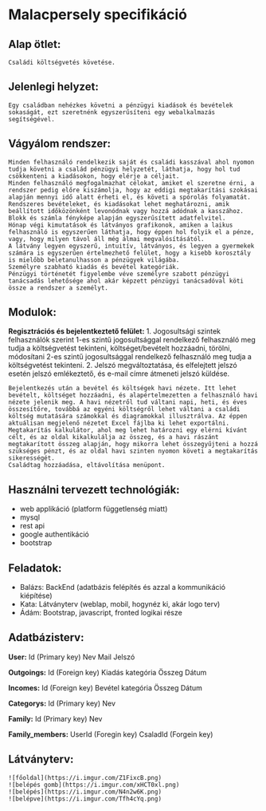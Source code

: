 Malacpersely specifikáció
=========================
## Alap ötlet: 
	Családi költségvetés követése.
## Jelenlegi helyzet: 
	Egy családban nehézkes követni a pénzügyi kiadások és bevételek sokaságát, ezt szeretnénk egyszerűsíteni egy webalkalmazás segítségével.
## Vágyálom rendszer:
	Minden felhasználó rendelkezik saját és családi kasszával ahol nyomon tudja követni a család pénzügyi helyzetét, láthatja, hogy hol tud csökkenteni a kiadásokon, hogy elérje a céljait.
	Minden felhasználó megfogalmazhat célokat, amiket el szeretne érni, a rendszer pedig előre kiszámolja, hogy az eddigi megtakarítási szokásai alapján mennyi idő alatt érheti el, és követi a spórolás folyamatát.
	Rendszeres bevételeket, és kiadásokat lehet meghatározni, amik beállított időközönként levonódnak vagy hozzá adódnak a kasszához.
	Blokk és számla fényképe alapján egyszerűsített adatfelvitel.
	Hónap végi kimutatások és látványos grafikonok, amiken a laikus felhasználó is egyszerűen láthatja, hogy éppen hol folyik el a pénze, vagy, hogy milyen távol áll még álmai megvalósításától.
	A látvány legyen egyszerű, intuitív, látványos, és legyen a gyermekek számára is egyszerűen értelmezhető felület, hogy a kisebb korosztály is mielőbb beletanulhasson a pénzügyek világába.
	Személyre szabható kiadás és bevétel kategóriák.
	Pénzügyi történetét figyelembe véve személyre szabott pénzügyi tanácsadás lehetősége ahol akár képzett pénzügyi tanácsadóval köti össze a rendszer a személyt.

## Modulok:
**Regisztrációs és bejelentkeztető felület:**
	1. Jogosultsági szintek felhasználók szerint 
		1-es szintű jogosultsággal rendelkező felhasználó meg tudja a költségvetést tekinteni, költséget/bevételt hozzáadni, törölni, módosítani
		2-es szintű jogosultsággal rendelkező felhasználó meg tudja a költségvetést tekinteni.
	2. Jelszó megváltoztatása, és elfelejtett jelszó esetén jelszó emlékeztető, és e-mail címre átmeneti jelszó küldése.

	Bejelentkezés után a bevétel és költségek havi nézete. Itt lehet bevételt, költséget hozzáadni, és alapértelmezetten a felhasználó havi nézete jelenik meg. A havi nézetről tud váltani napi, heti, és éves összesítőre, továbbá az egyéni költségről lehet váltani a családi költség mutatására számokkal és diagramokkal illusztrálva. Az éppen aktuálisan megjelenő nézetet Excel fájlba ki lehet exportálni.
	Megtakarítás kalkulátor, ahol meg lehet határozni egy elérni kívánt célt, és az oldal kikalkulálja az összeg, és a havi rászánt megtakarított összeg alapján, hogy mikorra lehet összegyűjteni a hozzá szükséges pénzt, és az oldal havi szinten nyomon követi a megtakarítás sikerességét.
	Családtag hozzáadása, eltávolítása menüpont.

## Használni tervezett technológiák:
* web applikáció (platform függetlenség miatt)
* mysql
* rest api
* google authentikáció
* bootstrap

## Feladatok:
* Balázs: BackEnd (adatbázis felépítés és azzal a kommunikáció kiépítése)
* Kata: Látványterv (weblap, mobil, hogynéz ki, akár logo terv)
* Ádám: Bootstrap, javascript, fronted logikai része

## Adatbázisterv:
**User:**
	Id (Primary key)
	Nev
	Mail
	Jelszó

**Outgoings:**
	Id (Foreign key)
	Kiadás kategória
	Összeg
	Dátum

**Incomes:**
	Id (Foreign key)
	Bevétel kategória
	Összeg
	Dátum

**Categorys:**
	Id (Primary key)
	Nev

**Family:**
	Id (Primary key)
	Nev

**Family_members:**
	UserId (Foregin key)
	CsaladId (Forgein key)	

## Látványterv:

	![főoldal](https://i.imgur.com/Z1FixcB.png)
	![belépés gomb](https://i.imgur.com/xHCT0xl.png)
	![belépés](https://i.imgur.com/N4n2w6K.png)
	![belépve](https://i.imgur.com/Tfh4cYq.png)

